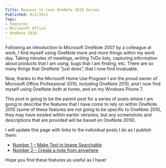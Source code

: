 ```yaml
---
Title: Reasons to love OneNote 2010 Series
Published: 8/2/2011
Tags:
- Features
- Microsoft Office
- OneNote 2010
---
```


Following an introduction to Microsoft OneNote 2007 by a colleague at work, I find myself using OneNote more and more things within my work day. Taking minutes of meetings, writing ToDo lists, capturing information about products that I am using, bugs that I am finding, etc. There are so many things that OneNote “just does”, that I now find invaluable.

Now, thanks to the Microsoft Home Use Program I am the proud owner of Microsoft Office Professional 2010, including OneNote 2010, and I now find myself using OneNote both at home, and on my Windows Phone 7.

This post is going to be the parent post for a series of posts where I am going to describe the features that I have come to rely on within OneNote 2010 (some of these features are not going to be specific to OneNote 2010, they may have existed within earlier versions, but any screenshots and descriptions that are provided will be based on OneNote 2010).

I will update this page with links to the individual posts I do as I publish them:

- [Number 1 – Make Text in Image Searchable](http://www.gep13.co.uk/blog/onenote-2010-make-text-in-image-searchable)
- [Number 2 – Create a note from anywhere](http://www.gep13.co.uk/blog/onenote-2010-create-a-note-from-anywhere)

Hope you find these features as useful as I have!
